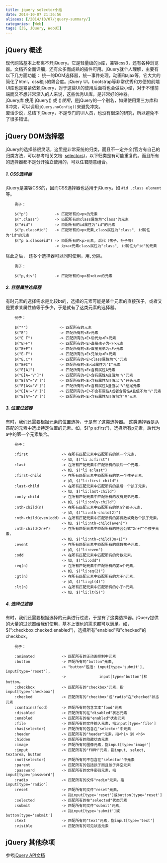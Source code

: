 ```yaml
---
title: jquery selector小结 
date: 2014-10-07 21:36:56 
aliases: [/2014/10/07/jquery-summary/]
categories: [Web] 
tags: [JS, JQuery, WebUI] 
---
```

## jQuery 概述  

 现代网站基本上都离不开jQuery。它是轻量级的js库，兼容css3，还有各种浏览器。文档齐全而详细，还有众多而成熟的插件可用。jQuery就个人理解，主要有以下几方面功能： 统一的DOM选择器，统一事件处理，动画和ajax等，它大大的简化了html，css和js的耦合度。jQuery UI，bootstrap等非常优秀和方便的前端UI库也是紧紧依赖jQuery，对于这些UI的使用后面将也会做些小结，对于不懂前端而又不想非常深入的人来说，这些优秀UI库，是非常好的神器。  
 jQuery库 使用 jQuery() 或 $()使用，$是jQuery的一个别名，如果使用第三方库和$冲突，可以调用`jQuery.noConfig()`来避免冲突。  
 废话少说，总结下jQuery，不是专门的UI人员，也没有很深的研究，所以避免不了很多错误。  

## jQuery DOM选择器  

 jQuery的选择器很灵活，这里是非常笼统的归类，而且不一定齐全(官方有自己的归类方法，可以参考相关文档: [selectors](http://api.jquery.com/category/selectors/))，以下归类是有可能重复的。而且所有的选择器都不是分开独立使用的，可以任君随意组合。  

##### 1. CSS选择器  

 jQuery是兼容CSS的，因而CSS选择器也适用于jQuery。如 `#id .class element`等。  

        例子：         
                 
        $("p")            -> 匹配所有的<p>的元素     
        $(".class")       -> 匹配所有的class属性为"class"的元素   
        $("#id")          -> 匹配所有的id属性为"id"的元素   
        $("p.class#id")   -> 匹配所有的<p>元素,class属性为"class", id属性为"id"的元素   
        $("p a.class#id") -> 匹配所有的<p>元素, 后代（孩子，孙子等）
                          -> 为<a>元素class属性为"class", id属性为"id"的元素 

除此之后， 还多个选择器可以同时使用，用`,`分隔。

        例子：
                         
        $("p,div")        -> 匹配所有的<p>和<div>的元素        

##### 2. 容器属性选择器  

有时元素的选择需求是比较bt的，选择的元素可能是某个元素的直接孩子，或者又是要求某属性值等于多少，于是就有了这类元素的选择器。  

        例子：       
              
        $("*")              -> 匹配所有的元素
        $("E")              -> 匹配所有的<E>元素
        $("E F")            -> 匹配所有的<E>后代为<F>元素
        $("E>F")            -> 匹配所有的<E>直接孩子为<F>元素
        $("E+F")            -> 匹配所有的<E>直接兄弟为<F>元素
        $("E~F")            -> 匹配所有的<E>兄弟为<F>元素
        $("E.C")            -> 匹配所有的<E>class属性为"C"元素
        $("E#I")            -> 匹配所有的<E>id属性为"I"元素
        $("E[A]")           -> 匹配所有的<E>含有属性A元素
        $("E[A='V']")       -> 匹配所有的<E>含有属性A且值为'V'元素
        $("E[A^='V']")      -> 匹配所有的<E>含有属性A且值以'V'开头元素
        $("E[A$='V']")      -> 匹配所有的<E>含有属性A且值以'V'结尾元素
        $("E[A!='V']")      -> 匹配所有的<E>不含有属性A或者含属性A且值不为'V'元素
        $("E[A*='V']")      -> 匹配所有的<E>含有属性A且值包含'V'元素

##### 3. 位置过滤器

有时，我们还需要根据元素的位置选择，于是有了这类选择器。 这类选择器是从匹配的元素中选出特定位置的元素。如，$("p a:first")，选择所有p元素，后代为a中的第一个元素集合。

        例子：       
              
        :first               -> 在所有匹配元素中匹配所有的第一个元素，
                             -> 如, $("li a:first")
        :last                -> 在所有匹配元素中匹配所有的最后一个元素，
                             -> 如, $("li a:last")
        :first-child         -> 在所有匹配元素中匹配所有的第一个孩子元素，
                             -> 如, $("li:first-child")
        :last-child          -> 在所有匹配元素中匹配所有的最后一个孩子元素，
                             -> 如, $("li:last-child")
        :only-child          -> 在所有匹配元素中匹配所有的没有兄弟元素，
                             -> 如, $("li:only-child")
        :nth-child(n)        -> 在所有匹配元素中匹配所有的第n个孩子元素，
                             -> 如, $("li:nth-child(2)")
        :nth-child(even|odd) -> 在所有匹配元素中匹配所有的第偶数或奇数个孩子元素，
                             -> 如, $("li:nth-child(even)")
        :nth-child(Xn+Y)     -> 在所有匹配元素中匹配所有的符合公式"Xn+Y"个孩子元素，
                             -> 如, $("li:nth-child(3n+1)")
        :event               -> 在所有匹配元素中匹配所有的偶数孩子元素，
                             -> 如, $("li:even")
        :odd                 -> 在所有匹配元素中匹配所有的奇数元素，
                             -> 如, $("li:odd")
        :eq(n)               -> 在所有匹配元素中匹配所有的第n个元素，
                             -> 如, $("li:eq(2)")
        :gt(n)               -> 在所有匹配元素中匹配所有的大于n元素，
                             -> 如, $("li:gt(4)")
        :lt(n)               -> 在所有匹配元素中匹配所有的小于n元素，
                             -> 如, $("li:lt(5)")

##### 4. 选择过滤器

有时，我们还需要根据选择的元素进行过滤，于是有了这类选择器。jQuery提供的大量的过滤器给我们使用，基本上很bt的需求都可以满足。如，$(":checkbox:checked:enabled")，选择所有"enabled"和"checked"的checkbox。

        例子：       
              
        :animated            -> 匹配所有的正动画控制中元素
        :button              -> 匹配所有的"button"元素,
                             -> "button"包括: input[type='submit'], input[type='reset'], 
                             ->               input[type='button']和 button。
        :checkbox            -> 匹配所有的"checkbox"元素，指input[type='checkbox']
        :checked             -> 匹配所有的"checkbox"或"radio"在"checked"状态元素
        :contains(food)      -> 匹配所有的包含文本"food"元素
        :disabled            -> 匹配所有的在"disabled"状态元素
        :enabled             -> 匹配所有的在"enabled"状态元素
        :file                -> 匹配所有的文件输入元素，指input[type='file']
        :has(selector)       -> 匹配所有的包含在"selector"中元素
        :header              -> 匹配所有的"header"元素，指<h1> 到 <h6>
        :hidden              -> 匹配所有的隐藏状态元素
        :image               -> 匹配所有的图像元素，指input[type='image']
        :input               -> 匹配所有的"fORM"元素，指input, select, textarea, button
        :not(selector)       -> 匹配所有的不包含在"selector"中元素
        :parent              -> 匹配所有的包括孩子而且孩子非空元素
        :password            -> 匹配所有的文件密码元素，指input[type='password']
        :radio               -> 匹配所有的文件"radio"元素，指input[type='radio']
        :reset               -> 匹配所有的文件"reset"元素，
                             -> 指input[type='reset']或button[type='reset']
        :selected            -> 匹配所有的在"selected"状态元素
        :submit              -> 匹配所有的文件"submit"元素，
                             -> 指input[type='submit']或button[type='submit']
        :text                -> 匹配所有的"text"元素，指input[type='text']
        :visible             -> 匹配所有的可见状态元素

## jQuery 其他杂项

参考[jQuery API文档](http://api.jquery.com/)
